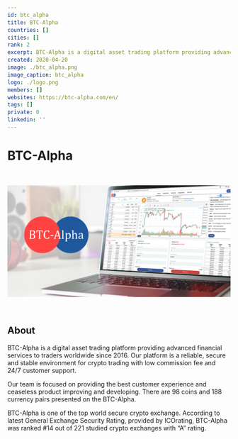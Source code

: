 ```yaml
---
id: btc_alpha
title: BTC-Alpha
countries: []
cities: []
rank: 2
excerpt: BTC-Alpha is a digital asset trading platform providing advanced financial services to traders worldwide since 2016.
created: 2020-04-20
image: ./btc_alpha.png
image_caption: btc_alpha
logo: ./logo.png
members: []
websites: https://btc-alpha.com/en/
tags: []
private: 0
linkedin: ''
---
```


# BTC-Alpha

<br/>

![btc_alpha](btc_alpha2.png)

<br/>

## About

BTC-Alpha is a digital asset trading platform providing advanced financial services to traders worldwide since 2016. Our platform is a reliable, secure and stable environment for crypto trading with low commission fee and 24/7 customer support.

Our team is focused on providing the best customer experience and ceaseless product improving and developing. There are 98 coins and 188 currency pairs presented on the BTC-Alpha.

BTC-Alpha is one of the top world secure crypto exchange.
According to latest General Exchange Security Rating, provided by ICOrating, BTC-Alpha was ranked #14 out of 221 studied crypto exchanges with “A” rating.

<!-- ## Support this project

## TFGrid Solution

### Roadmap -->
